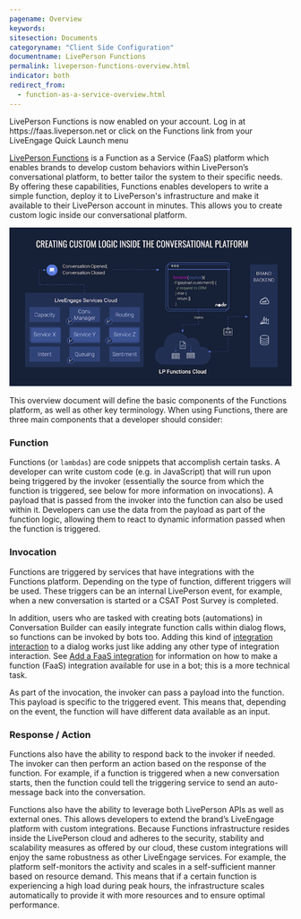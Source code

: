 ```yaml
---
pagename: Overview
keywords:
sitesection: Documents
categoryname: "Client Side Configuration"
documentname: LivePerson Functions
permalink: liveperson-functions-overview.html
indicator: both
redirect_from:
  - function-as-a-service-overview.html
---
```


<div class="important">LivePerson Functions is now enabled on your account. Log in at https://faas.liveperson.net or click on the Functions link from your LiveEngage Quick Launch menu</div>

[LivePerson Functions](https://faas.liveperson.net) is a Function as a Service (FaaS) platform which enables brands to develop custom behaviors within LivePerson’s conversational platform, to better tailor the system to their specific needs. By offering these capabilities, Functions enables developers to write a simple function, deploy it to LivePerson's infrastructure and make it available to their LivePerson account in minutes. This allows you to create custom logic inside our conversational platform.

![](img/faas-overview.png)

This overview document will define the basic components of the Functions platform, as well as other key terminology. When using Functions, there are three main components that a developer should consider:

### Function

Functions (or `lambdas`) are code snippets that accomplish certain tasks. A developer can write custom code (e.g. in JavaScript) that will run upon being triggered by the invoker (essentially the source from which the function is triggered, see below for more information on invocations). A payload that is passed from the invoker into the function can also be used within it. Developers can use the data from the payload as part of the function logic, allowing them to react to dynamic information passed when the function is triggered.

### Invocation

Functions are triggered by services that have integrations with the Functions platform. Depending on the type of function, different triggers will be used. These triggers can be an internal LivePerson event, for example, when a new conversation is started or a CSAT Post Survey is completed.

In addition, users who are tasked with creating bots (automations) in Conversation Builder can easily integrate function calls within dialog flows, so functions can be invoked by bots too. Adding this kind of [integration interaction](conversation-builder-conversation-builder-interactions.html#integrations) to a dialog works just like adding any other type of integration interaction. See [Add a FaaS integration](conversation-builder-conversation-builder-integrations.html#add-a-faas-integration) for information on how to make a function (FaaS) integration available for use in a bot; this is a more technical task.

As part of the invocation, the invoker can pass a payload into the function. This payload is specific to the triggered event. This means that, depending on the event, the function will have different data available as an input.

### Response / Action

Functions also have the ability to respond back to the invoker if needed. The invoker can then perform an action based on the response of the function. For example, if a function is triggered when a new conversation starts, then the function could tell the triggering service to send an auto-message back into the conversation.

Functions also have the ability to leverage both LivePerson APIs as well as external ones. This allows developers to extend the brand’s LiveEngage platform with custom integrations. Because Functions infrastructure resides inside the LivePerson cloud and adheres to the security, stability and scalability measures as offered by our cloud, these custom integrations will enjoy the same robustness as other LiveEngage services. For example, the platform self-monitors the activity and scales in a self-sufficient manner based on resource demand. This means that if a certain function is experiencing a high load during peak hours, the infrastructure scales automatically to provide it with more resources and to ensure optimal performance.
